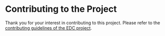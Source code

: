 # Contributing to the Project

Thank you for your interest in contributing to this project. Please refer to the
[contributing guidelines of the EDC project](https://github.com/eclipse-edc/docs/blob/main/CONTRIBUTING.md).